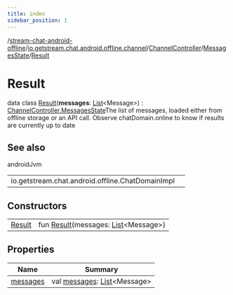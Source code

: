 ```yaml
---
title: index
sidebar_position: 1
---
```

/[stream-chat-android-offline](../../../../index.md)/[io.getstream.chat.android.offline.channel](../../../index.md)/[ChannelController](../../index.md)/[MessagesState](../index.md)/[Result](index.md)  
  
  
  
# Result  
data class [Result](index.md)(**messages**: [List](https://kotlinlang.org/api/latest/jvm/stdlib/kotlin.collections/-list/index.html)&lt;Message&gt;) : [ChannelController.MessagesState](../index.md)The list of messages, loaded either from offline storage or an API call. Observe chatDomain.online to know if results are currently up to date  
  
## See also  
  
androidJvm  
  
| | |
|---|---|
| <a name="io.getstream.chat.android.offline.channel/ChannelController.MessagesState.Result///PointingToDeclaration/"></a>io.getstream.chat.android.offline.ChatDomainImpl| <a name="io.getstream.chat.android.offline.channel/ChannelController.MessagesState.Result///PointingToDeclaration/"></a>|
  
  
  
## Constructors  
  
| | |
|---|---|
| <a name="io.getstream.chat.android.offline.channel/ChannelController.MessagesState.Result/Result/#kotlin.collections.List[io.getstream.chat.android.client.models.Message]/PointingToDeclaration/"></a>[Result](Result.md)| <a name="io.getstream.chat.android.offline.channel/ChannelController.MessagesState.Result/Result/#kotlin.collections.List[io.getstream.chat.android.client.models.Message]/PointingToDeclaration/"></a>fun [Result](Result.md)(messages: [List](https://kotlinlang.org/api/latest/jvm/stdlib/kotlin.collections/-list/index.html)&lt;Message&gt;)|
  
  
## Properties  
  
|  Name |  Summary | 
|---|---|
| <a name="io.getstream.chat.android.offline.channel/ChannelController.MessagesState.Result/messages/#/PointingToDeclaration/"></a>[messages](messages.md)| <a name="io.getstream.chat.android.offline.channel/ChannelController.MessagesState.Result/messages/#/PointingToDeclaration/"></a>val [messages](messages.md): [List](https://kotlinlang.org/api/latest/jvm/stdlib/kotlin.collections/-list/index.html)&lt;Message&gt;|

